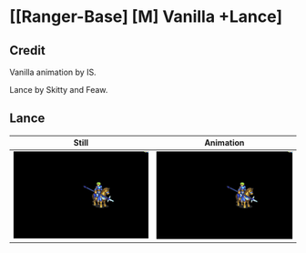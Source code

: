 # [\[Ranger-Base\] \[M\] Vanilla +Lance]

## Credit

Vanilla animation by IS.

Lance by Skitty and Feaw.
	
## Lance

| Still | Animation |
| :---: | :-------: |
| ![Lance still](./Lance_000.png) | ![Lance animation](./Lance.gif) |
